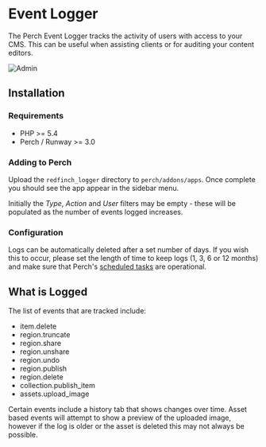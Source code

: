 # Event Logger

The Perch Event Logger tracks the activity of users with access to your CMS. This can be useful when assisting clients or for auditing your content editors.

![Admin](https://redfinch.github.io/Perch-Event-Log/admin-preview.png)

## Installation

### Requirements

* PHP >= 5.4
* Perch / Runway >= 3.0

### Adding to Perch

Upload the `redfinch_logger` directory to `perch/addons/apps`. Once complete you should see the app appear in the sidebar menu.

Initially the *Type*, *Action* and *User* filters may be empty - these will be populated as the number of events logged increases.

### Configuration

Logs can be automatically deleted after a set number of days. If you wish this to occur, please set the length of time to keep logs (1, 3, 6 or 12 months) and make sure that Perch's [scheduled tasks](https://docs.grabaperch.com/perch/getting-started/installing/scheduled-tasks/) are operational.

## What is Logged

The list of events that are tracked include:

* item.delete
* region.truncate
* region.share
* region.unshare
* region.undo
* region.publish
* region.delete
* collection.publish_item
* assets.upload_image

Certain events include a history tab that shows changes over time. Asset based events will attempt to show a preview of the uploaded image, however if the log is older or the asset is deleted this may not always be possible.
